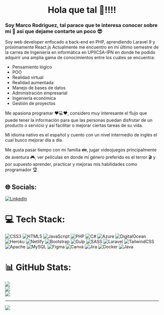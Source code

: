 <h1 align="center"> Hola que tal 👋!!!! </h1>

### Soy Marco Rodriguez, tal parace que te interesa conocer sobre mí 👀 asi que dejame contarte un poco 😎

Soy web developer enfocado a back-end en PHP, aprendiendo Laravel 9 y próximamente React.js
Actualmente me encuentro en mi último semestre de la carrea de Ingenieria en informática en UPIICSA-IPN en donde he podido adquirir una amplia gama de conocimientos entre los cuáles se encuentra: 
<ul>
  <li>
    Pensamiento lógico
  </li>
  <li>
    POO
  </li>
  <li>
    Realidad virtual
  </li>
  <li>
    Realidad aumentada
  </li>
  <li>
    Manejo de bases de datos
  </li>
  <li>
    Administración empresarial
  </li>
  <li>
    Ingeniería económica
  </li>
  <li>
    Gestión de proyectos
  </li>
</ul>

Me apasiona programar ♥️💻♥️, considero muy interesante el flujo que puede tener la información para que las personas puedan disfrutar de un producto o servicio y así facilitar o mejorar ciertas tareas de su vida.

  Mi idioma nativo es el español y cuento con un nivel intermedio de inglés el cual busco mejorar día a día.

Me gusta pasar tiempo con mi familia 👪, jugar videojuegos principalmente de aventura 🎮, ver peliculas en donde mi género preferido es el terror 🎬 y por supuesto aprender, practicar y mejoras mis habilidades como programador 🏆.


## 🌐 Socials:
[![LinkedIn](https://img.shields.io/badge/LinkedIn-%230077B5.svg?logo=linkedin&logoColor=white)](https://linkedin.com/in/https://www.linkedin.com/in/marco-antonio-rodríguez-lópez-020952228/) 

# 💻 Tech Stack:
![CSS3](https://img.shields.io/badge/css3-%231572B6.svg?style=flat&logo=css3&logoColor=white) ![HTML5](https://img.shields.io/badge/html5-%23E34F26.svg?style=flat&logo=html5&logoColor=white) ![JavaScript](https://img.shields.io/badge/javascript-%23323330.svg?style=flat&logo=javascript&logoColor=%23F7DF1E) ![PHP](https://img.shields.io/badge/php-%23777BB4.svg?style=flat&logo=php&logoColor=white) ![C#](https://img.shields.io/badge/c%23-%23239120.svg?style=flat&logo=c-sharp&logoColor=white) ![Azure](https://img.shields.io/badge/azure-%230072C6.svg?style=flat&logo=azure-devops&logoColor=white) ![DigitalOcean](https://img.shields.io/badge/DigitalOcean-%230167ff.svg?style=flat&logo=digitalOcean&logoColor=white) ![Heroku](https://img.shields.io/badge/heroku-%23430098.svg?style=flat&logo=heroku&logoColor=white) ![Netlify](https://img.shields.io/badge/netlify-%23000000.svg?style=flat&logo=netlify&logoColor=#00C7B7) ![Bootstrap](https://img.shields.io/badge/bootstrap-%23563D7C.svg?style=flat&logo=bootstrap&logoColor=white) ![Gulp](https://img.shields.io/badge/GULP-%23CF4647.svg?style=flat&logo=gulp&logoColor=white) ![SASS](https://img.shields.io/badge/SASS-hotpink.svg?style=flat&logo=SASS&logoColor=white) ![Laravel](https://img.shields.io/badge/laravel-%23FF2D20.svg?style=flat&logo=laravel&logoColor=white) ![TailwindCSS](https://img.shields.io/badge/tailwindcss-%2338B2AC.svg?style=flat&logo=tailwind-css&logoColor=white) ![Apache](https://img.shields.io/badge/apache-%23D42029.svg?style=flat&logo=apache&logoColor=white) ![MySQL](https://img.shields.io/badge/mysql-%2300f.svg?style=flat&logo=mysql&logoColor=white) 	![Figma](https://img.shields.io/badge/figma-%23F24E1E.svg?style=flat&logo=figma&logoColor=white) ![Canva](https://img.shields.io/badge/Canva-%2300C4CC.svg?style=flat&logo=Canva&logoColor=white) ![Jira](https://img.shields.io/badge/jira-%230A0FFF.svg?style=flat&logo=jira&logoColor=white) ![Docker](https://img.shields.io/badge/docker-%230db7ed.svg?style=flat&logo=docker&logoColor=white) ![Java](https://img.shields.io/badge/java-%23ED8B00.svg?style=flat&logo=java&logoColor=white)
# 📊 GitHub Stats:
![](https://github-readme-stats.vercel.app/api?username=MarcoRodriguez23&theme=blue-green&hide_border=false&include_all_commits=false&count_private=false)<br/>
![](https://github-readme-streak-stats.herokuapp.com/?user=MarcoRodriguez23&theme=blue-green&hide_border=false)<br/>
![](https://github-readme-stats.vercel.app/api/top-langs/?username=MarcoRodriguez23&theme=blue-green&hide_border=false&include_all_commits=false&count_private=false&layout=compact)

---
[![](https://visitcount.itsvg.in/api?id=MarcoRodriguez23&icon=5&color=12)](https://visitcount.itsvg.in)
